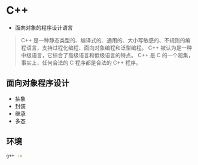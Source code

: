 # C++

- 面向对象的程序设计语言

>C++ 是一种静态类型的、编译式的、通用的、大小写敏感的、不规则的编程语言，支持过程化编程、面向对象编程和泛型编程。
>C++ 被认为是一种中级语言，它综合了高级语言和低级语言的特点。
>C++ 是 C 的一个超集，事实上，任何合法的 C 程序都是合法的 C++ 程序。
 
## 面向对象程序设计
- 抽象
- 封装
- 继承
- 多态

## 环境
```bash
g++ -v
```
